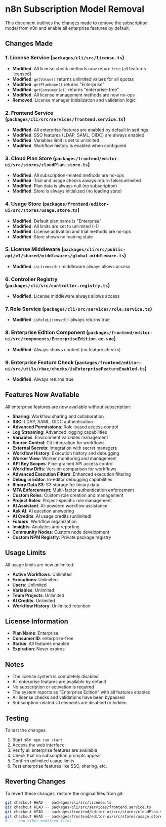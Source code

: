 # n8n Subscription Model Removal

This document outlines the changes made to remove the subscription model from n8n and enable all enterprise features by default.

## Changes Made

### 1. License Service (`packages/cli/src/license.ts`)
- **Modified**: All license check methods now return `true` (all features licensed)
- **Modified**: `getValue()` returns unlimited values for all quotas
- **Modified**: `getPlanName()` returns "Enterprise"
- **Modified**: `getConsumerId()` returns "enterprise-free"
- **Modified**: All license management methods are now no-ops
- **Removed**: License manager initialization and validation logic

### 2. Frontend Service (`packages/cli/src/services/frontend.service.ts`)
- **Modified**: All enterprise features are enabled by default in settings
- **Modified**: SSO features (LDAP, SAML, OIDC) are always enabled
- **Modified**: Variables limit is set to unlimited
- **Modified**: Workflow history is enabled when configured

### 3. Cloud Plan Store (`packages/frontend/editor-ui/src/stores/cloudPlan.store.ts`)
- **Modified**: All subscription-related methods are no-ops
- **Modified**: Trial and usage checks always return false/unlimited
- **Modified**: Plan data is always null (no subscription)
- **Modified**: Store is always initialized (no loading state)

### 4. Usage Store (`packages/frontend/editor-ui/src/stores/usage.store.ts`)
- **Modified**: Default plan name is "Enterprise"
- **Modified**: All limits are set to unlimited (-1)
- **Modified**: License activation and trial methods are no-ops
- **Modified**: Store shows no loading state

### 5. License Middleware (`packages/cli/src/public-api/v1/shared/middlewares/global.middleware.ts`)
- **Modified**: `isLicensed()` middleware always allows access

### 6. Controller Registry (`packages/cli/src/controller.registry.ts`)
- **Modified**: License middleware always allows access

### 7. Role Service (`packages/cli/src/services/role.service.ts`)
- **Modified**: `isRoleLicensed()` always returns true

### 8. Enterprise Edition Component (`packages/frontend/editor-ui/src/components/EnterpriseEdition.ee.vue`)
- **Modified**: Always shows content (no feature checks)

### 9. Enterprise Feature Check (`packages/frontend/editor-ui/src/utils/rbac/checks/isEnterpriseFeatureEnabled.ts`)
- **Modified**: Always returns true

## Features Now Available

All enterprise features are now available without subscription:

- **Sharing**: Workflow sharing and collaboration
- **SSO**: LDAP, SAML, OIDC authentication
- **Advanced Permissions**: Role-based access control
- **Log Streaming**: Advanced logging capabilities
- **Variables**: Environment variables management
- **Source Control**: Git integration for workflows
- **External Secrets**: Integration with secret managers
- **Workflow History**: Execution history and debugging
- **Worker View**: Worker monitoring and management
- **API Key Scopes**: Fine-grained API access control
- **Workflow Diffs**: Version comparison for workflows
- **Advanced Execution Filters**: Enhanced execution filtering
- **Debug in Editor**: In-editor debugging capabilities
- **Binary Data S3**: S3 storage for binary data
- **MFA Enforcement**: Multi-factor authentication enforcement
- **Custom Roles**: Custom role creation and management
- **Project Roles**: Project-specific role management
- **AI Assistant**: AI-powered workflow assistance
- **Ask AI**: AI question answering
- **AI Credits**: AI usage credits (unlimited)
- **Folders**: Workflow organization
- **Insights**: Analytics and reporting
- **Community Nodes**: Custom node development
- **Custom NPM Registry**: Private package registry

## Usage Limits

All usage limits are now unlimited:
- **Active Workflows**: Unlimited
- **Executions**: Unlimited
- **Users**: Unlimited
- **Variables**: Unlimited
- **Team Projects**: Unlimited
- **AI Credits**: Unlimited
- **Workflow History**: Unlimited retention

## License Information

- **Plan Name**: Enterprise
- **Consumer ID**: enterprise-free
- **Status**: All features enabled
- **Expiration**: Never expires

## Notes

- The license system is completely disabled
- All enterprise features are available by default
- No subscription or activation is required
- The system reports as "Enterprise Edition" with all features enabled
- All license checks and validations have been bypassed
- Subscription-related UI elements are disabled or hidden

## Testing

To test the changes:
1. Start n8n: `npm run start`
2. Access the web interface
3. Verify all enterprise features are available
4. Check that no subscription prompts appear
5. Confirm unlimited usage limits
6. Test enterprise features like SSO, sharing, etc.

## Reverting Changes

To revert these changes, restore the original files from git:
```bash
git checkout HEAD -- packages/cli/src/license.ts
git checkout HEAD -- packages/cli/src/services/frontend.service.ts
git checkout HEAD -- packages/frontend/editor-ui/src/stores/cloudPlan.store.ts
git checkout HEAD -- packages/frontend/editor-ui/src/stores/usage.store.ts
# ... and other modified files
```

